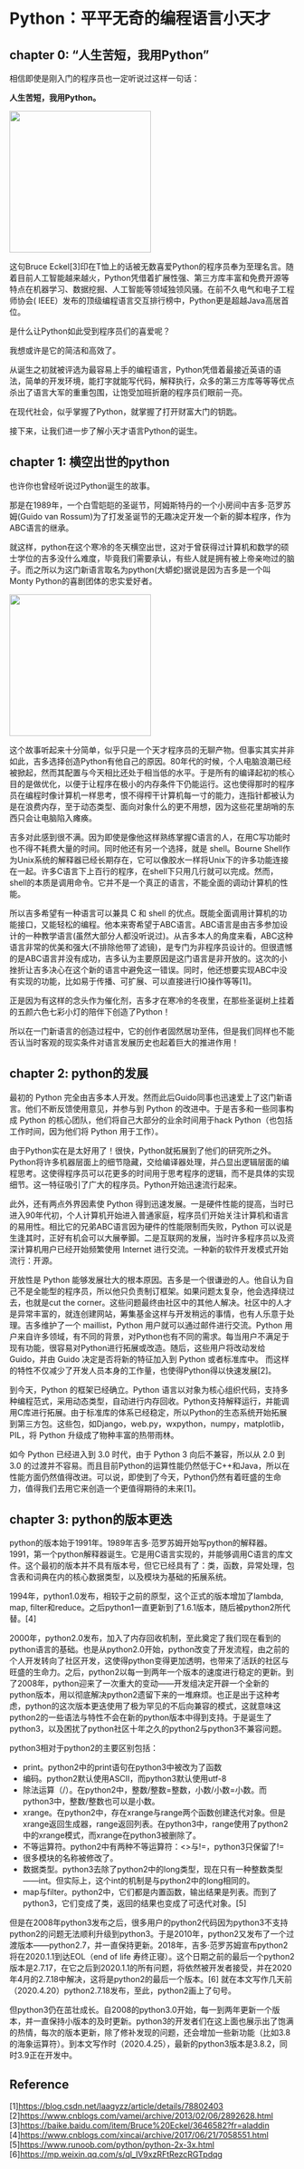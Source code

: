 # Python：平平无奇的编程语言小天才

## chapter 0: “人生苦短，我用Python”

相信即使是刚入门的程序员也一定听说过这样一句话：

**人生苦短，我用Python。**


<img src="https://pic3.zhimg.com/80/2ca0db56191f28abcccdbd7f2baf23dd_1440w.jpg" width="250">

这句Bruce Eckel[3]印在T恤上的话被无数喜爱Python的程序员奉为至理名言。随着目前人工智能越来越火，Python凭借着扩展性强、第三方库丰富和免费开源等特点在机器学习、数据挖掘、人工智能等领域独领风骚。在前不久电气和电子工程师协会( IEEE）发布的顶级编程语言交互排行榜中，Python更是超越Java高居首位。

是什么让Python如此受到程序员们的喜爱呢？

我想或许是它的简洁和高效了。

从诞生之初就被评选为最容易上手的编程语言，Python凭借着最接近英语的语法，简单的开发环境，能打字就能写代码，解释执行，众多的第三方库等等等优点杀出了语言大军的重重包围，让饱受加班折磨的程序员们眼前一亮。

在现代社会，似乎掌握了Python，就掌握了打开财富大门的钥匙。

接下来，让我们进一步了解小天才语言Python的诞生。

## chapter 1: 横空出世的python

也许你也曾经听说过Python诞生的故事。

那是在1989年，一个白雪皑皑的圣诞节，阿姆斯特丹的一个小房间中吉多·范罗苏姆(Guido van Rossum)为了打发圣诞节的无趣决定开发一个新的脚本程序，作为ABC语言的继承。

就这样，python在这个寒冷的冬天横空出世，这对于曾获得过计算机和数学的硕士学位的吉多没什么难度，毕竟我们需要承认，有些人就是拥有被上帝亲吻过的脑子。而之所以为这门新语言取名为python(大蟒蛇)据说是因为吉多是一个叫Monty Python的喜剧团体的忠实爱好者。


<img src="https://i2.kknews.cc/SIG=3pst4rb/ctp-vzntr/o276psq04no54poq8o8np0446po3o2r7.jpg" width="250">

这个故事听起来十分简单，似乎只是一个天才程序员的无聊产物。但事实其实并非如此，吉多选择创造Python有他自己的原因。80年代的时候，个人电脑浪潮已经被掀起，然而其配置与今天相比还处于相当低的水平。于是所有的编译起初的核心目的是做优化，以便于让程序在极小的内存条件下仍能运行。这也使得那时的程序员在编程时像计算机一样思考，恨不得榨干计算机每一寸的能力，连指针都被认为是在浪费内存，至于动态类型、面向对象什么的更不用想，因为这些花里胡哨的东西只会让电脑陷入瘫痪。

吉多对此感到很不满。因为即使是像他这样熟练掌握C语言的人，在用C写功能时也不得不耗费大量的时间。同时他还有另一个选择，就是 shell。Bourne Shell作为Unix系统的解释器已经长期存在，它可以像胶水一样将Unix下的许多功能连接在一起。许多C语言下上百行的程序，在shell下只用几行就可以完成。然而，shell的本质是调用命令。它并不是一个真正的语言，不能全面的调动计算机的性能。

所以吉多希望有一种语言可以兼具 C 和 shell 的优点。既能全面调用计算机的功能接口，又能轻松的编程。他本来寄希望于ABC语言。ABC语言是由吉多参加设计的一种教学语言(虽然大部分人都没听说过)。从吉多本人的角度来看，ABC这种语言非常的优美和强大(不排除他带了滤镜)，是专门为非程序员设计的。但很遗憾的是ABC语言并没有成功，吉多认为主要原因是这门语言是非开放的。这次的小挫折让吉多决心在这个新的语言中避免这一错误。同时，他还想要实现ABC中没有实现的功能，比如易于传播、可扩展、可以直接进行IO操作等等[1]。

正是因为有这样的念头作为催化剂，吉多才在寒冷的冬夜里，在那些圣诞树上挂着的五颜六色七彩小灯的陪伴下创造了Python！

所以在一门新语言的创造过程中，它的创作者固然居功至伟，但是我们同样也不能否认当时客观的现实条件对语言发展历史也起着巨大的推进作用！

## chapter 2: python的发展

最初的 Python 完全由吉多本人开发。然而此后Guido同事也迅速爱上了这门新语言。他们不断反馈使用意见，并参与到 Python 的改进中。于是吉多和一些同事构成 Python 的核心团队，他们将自己大部分的业余时间用于hack Python（也包括工作时间，因为他们将 Python 用于工作）。

由于Python实在是太好用了！很快，Python就拓展到了他们的研究所之外。Python将许多机器层面上的细节隐藏，交给编译器处理，并凸显出逻辑层面的编程思考。这使得程序员可以花更多的时间用于思考程序的逻辑，而不是具体的实现细节。这一特征吸引了广大的程序员。Python开始迅速流行起来。

此外，还有两点外界因素使 Python 得到迅速发展。一是硬件性能的提高，当时已进入90年代初，个人计算机开始进入普通家庭，程序员们开始关注计算机和语言的易用性。相比它的兄弟ABC语言因为硬件的性能限制而失败，Python 可以说是生逢其时，正好有机会可以大展拳脚。二是互联网的发展，当时许多程序员以及资深计算机用户已经开始频繁使用 Internet 进行交流。一种新的软件开发模式开始流行：开源。

开放性是 Python 能够发展壮大的根本原因。吉多是一个很谦逊的人。他自认为自己不是全能型的程序员，所以他只负责制订框架。如果问题太复杂，他会选择绕过去，也就是cut the corner。这些问题最终由社区中的其他人解决。社区中的人才是异常丰富的，就连创建网站，筹集基金这样与开发稍远的事情，也有人乐意于处理。吉多维护了一个 maillist，Python 用户就可以通过邮件进行交流。Python 用户来自许多领域，有不同的背景，对Python也有不同的需求。每当用户不满足于现有功能，很容易对Python进行拓展或改造。随后，这些用户将改动发给 Guido，并由 Guido 决定是否将新的特征加入到 Python 或者标准库中。 而这样的特性不仅减少了开发人员本身的工作量，也使得Python得以快速发展[2]。

到今天，Python 的框架已经确立。Python 语言以对象为核心组织代码，支持多种编程范式，采用动态类型，自动进行内存回收。Python支持解释运行，并能调用C库进行拓展。由于标准库的体系已经稳定，所以Python的生态系统开始拓展到第三方包。这些包，如Django，web.py，wxpython，numpy，matplotlib，PIL，将 Python 升级成了物种丰富的热带雨林。

如今 Python 已经进入到 3.0 时代，由于 Python 3 向后不兼容，所以从 2.0 到 3.0 的过渡并不容易。而且目前Python的运算性能仍然低于C++和Java，所以在性能方面仍然值得改进。可以说，即使到了今天，Python仍然有着旺盛的生命力，值得我们去用它来创造一个更值得期待的未来[1]。

## chapter 3: python的版本更迭

python的版本始于1991年。1989年吉多·范罗苏姆开始写python的解释器。1991，第一个python解释器诞生。它是用C语言实现的，并能够调用C语言的库文件。这个最初的版本并不具有版本号，但它已经具有了：类，函数，异常处理，包含表和词典在内的核心数据类型，以及模块为基础的拓展系统。

1994年，python1.0发布，相较于之前的原型，这个正式的版本增加了lambda, map, filter和reduce。之后python1一直更新到了1.6.1版本，随后被python2所代替。[4]

2000年，python2.0发布，加入了内存回收机制，至此奠定了我们现在看到的python语言的基础。也是从python2.0开始，python改变了开发流程，由之前的个人开发转向了社区开发，这使得python变得更加透明，也带来了活跃的社区与旺盛的生命力。之后，python2以每一到两年一个版本的速度进行稳定的更新。到了2008年，python迎来了一次重大的变动——开发组决定开辟一个全新的python版本，用以彻底解决python2遗留下来的一堆麻烦。也正是出于这种考虑，python的这次版本更迭使用了极为罕见的不后向兼容的模式，这就意味这python2的一些语法与特性不会在新的python版本中得到支持。于是诞生了python3，以及困扰了python社区十年之久的python2与python3不兼容问题。

python3相对于python2的主要区别包括：  
- print。python2中的print语句在python3中被改为了函数
- 编码。python2默认使用ASCII，而python3默认使用utf-8
- 除法运算（/）。在python2中，整数/整数=整数，小数/小数=小数。而python3中，整数/整数也可以是小数。
- xrange。在python2中，存在xrange与range两个函数创建迭代对象。但是xrange返回生成器，range返回列表。在python3中，range使用了python2中的xrange模式，而xrange在python3被删除了。
- 不等运算符。python2中有两种不等运算符：<>与!=，python3只保留了!=
- 很多模块的名称被修改了。
- 数据类型。python3去除了python2中的long类型，现在只有一种整数类型——int。但实际上，这个int的机制是与python2中的long相同的。
- map与filter。python2中，它们都是内置函数，输出结果是列表。而到了python3，它们变成了类，返回的结果也变成了可迭代对象。[5]

但是在2008年python3发布之后，很多用户的python2代码因为python3不支持python2的问题无法顺利升级到python3。于是2010年，python2又发布了一个过渡版本——python2.7，并一直保持更新。2018年，吉多·范罗苏姆宣布python2将在2020.1.1到达EOL（end of life 寿终正寝）。这个日期之前的最后一个python2版本是2.7.17，在它之后到2020.1.1的所有问题，将依然被开发者接受，并在2020年4月的2.7.18中解决，这将是python2的最后一个版本。[6] 就在本文写作几天前（2020.4.20）python2.7.18发布，至此，python2画上了句号。

但python3仍在茁壮成长。自2008的python3.0开始，每一到两年更新一个版本，并一直保持小版本的及时更新。python3的开发者们在这上面也展示出了饱满的热情，每次的版本更新，除了修补发现的问题，还会增加一些新功能（比如3.8的海象运算符）。到本文写作时（2020.4.25），最新的python3版本是3.8.2，同时3.9正在开发中。





## Reference

[1]https://blog.csdn.net/laagyzz/article/details/78802403
[2]https://www.cnblogs.com/vamei/archive/2013/02/06/2892628.html
[3]https://baike.baidu.com/item/Bruce%20Eckel/3646582?fr=aladdin
[4]https://www.cnblogs.com/xincai/archive/2017/06/21/7058551.html
[5]https://www.runoob.com/python/python-2x-3x.html
[6]https://mp.weixin.qq.com/s/ql_lV9xzRFtRezcRGTpdqg
